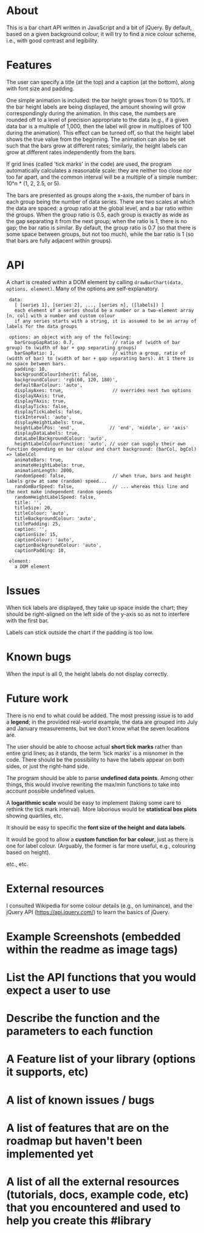 # About

This is a bar chart API written in JavaScript and a bit of jQuery. By default, based on a given background colour, it will try to find a nice colour scheme, i.e., with good contrast and legibility.

# Features

The user can specify a title (at the top) and a caption (at the bottom), along with font size and padding.

One simple animation is included: the bar height grows from 0 to 100%. If the bar height labels are being displayed, the amount showing will grow correspondingly during the animation. In this case, the numbers are rounded off to a level of precision appropriate to the data (e.g., if a given data bar is a multiple of 1,000, then the label will grow in multiploes of 100 during the animation). This effect can be turned off, so that the height label shows the true value from the beginning. The animation can also be set such that the bars grow at different rates; similarly, the height labels can grow at different rates independently from the bars.

If grid lines (called 'tick marks' in the code) are used, the program automatically calculates a reasonable scale: they are neither too close nor too far apart, and the common interval will be a multiple of a simple number: 10^n * (1, 2, 2.5, or 5).

The bars are presented as groups along the x-axis, the number of bars in each group being the number of data series. There are two scales at which the data are spaced: a group ratio at the global level, and a bar ratio within the groups. When the group ratio is 0.5, each group is exactly as wide as the gap separating it from the next group; when the ratio is 1, there is no gap; the bar ratio is similar. By default, the group ratio is 0.7 (so that there is some space between groups, but not too much), while the bar ratio is 1 (so that bars are fully adjacent within groups).

# API

A chart is created within a DOM element by calling `drawBarChart(data, options, element)`. Many of the options are self-explanatory.

     data:
       [ [series 1], [series 2], ..., [series n], ([labels]) ]
       each element of a series should be a number or a two-element array [n, col] with a number and custom colour
       if any series starts with a string, it is assumed to be an array of labels for the data groups
    
     options: an object with any of the following:
       barGroupGapRatio: 0.7,              // ratio of (width of bar group) to (width of bar + gap separating groups)
       barGapRatio: 1,                     // within a group, ratio of (width of bar) to (width of bar + gap separating bars). At 1 there is no space between bars.
       padding: 10,
       backgroundColourInherit: false,
       backgroundColour: 'rgb(60, 120, 180)',
       defaultBarColour: 'auto',
       displayAxes: true,                  // overrides next two options
       displayXAxis: true,
       displayYAxis: true,
       displayTicks: false,
       displayTickLabels: false,
       tickInterval: 'auto',
       displayHeightLabels: true,
       heightLabelPos: 'end',             // 'end', 'middle', or 'axis'
       displayDataLabels: true,
       dataLabelBackgroundColour: 'auto',
       heightLabelColourFunction: 'auto', // user can supply their own function depending on bar colour and chart background: (barCol, bgCol) => labelCol
       animateBars: true,
       animateHeightLabels: true,
       animationLength: 2000,
       randomSpeed: false,                 // when true, bars and height labels grow at same (random) speed...
       randomBarSpeed: false,              // ... whereas this line and the next make independent random speeds
       randomHeightLabelSpeed: false,
       title: '',
       titleSize: 20,
       titleColour: 'auto',
       titleBackgroundColour: 'auto',
       titlePadding: 25,
       caption: '',
       captionSize: 15,
       captionColour: 'auto',
       captionBackgroundColour: 'auto',
       captionPadding: 10,
    
     element:
       a DOM element

# Issues

When tick labels are displayed, they take up space inside the chart; they should be right-aligned on the left side of the y-axis so as not to interfere with the first bar.

Labels can stick outside the chart if the padding is too low.

# Known bugs

When the input is all 0, the height labels do not display correctly.

# Future work

There is no end to what could be added. The most pressing issue is to add a **legend**; in the provided real-world example, the data are grouped into July and January measurements, but we don't know what the seven locations are.

The user should be able to choose actual **short tick marks** rather than entire grid lines; as it stands, the term 'tick marks' is a misnomer in the code. There should be the possibility to have the labels appear on both sides, or just the right-hand side.

The program should be able to parse **undefined data points**. Among other things, this would involve rewriting the max/min functions to take into account possible undefined values.

A **logarithmic scale** would be easy to implement (taking some care to rethink the tick mark interval). More laborious would be **statistical box plots** showing quartiles, etc.

It should be easy to specific the **font size of the height and data labels**.

It would be good to allow a **custom function for bar colour**, just as there is one for label colour. (Arguably, the former is far more useful, e.g., colouring based on height).

etc., etc.

# External resources

I consulted Wikipedia for some colour details (e.g., on luminance), and the jQuery API (https://api.jquery.com/) to learn the basics of jQuery.

#    Example Screenshots (embedded within the readme as image tags)
#    List the API functions that you would expect a user to use
#    Describe the function and the parameters to each function
#    A Feature list of your library (options it supports, etc)
#    A list of known issues / bugs
#    A list of features that are on the roadmap but haven't been implemented yet
#    A list of all the external resources (tutorials, docs, example code, etc) that you encountered and used to help you create this #library
